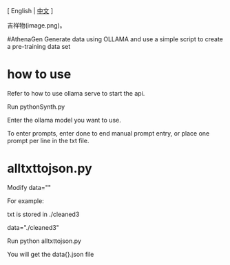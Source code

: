 \[ English | [中文](README-CN.md) \]

吉祥物(image.png)。

#AthenaGen
Generate data using OLLAMA
and use a simple script to create a pre-training data set

# how to use
Refer to how to use ollama serve to start the api.

Run pythonSynth.py

Enter the ollama model you want to use.

To enter prompts, enter done to end manual prompt entry, or place one prompt per line in the txt file.
# alltxttojson.py
Modify data=""

For example:

txt is stored in ./cleaned3

data="./cleaned3"

Run python alltxttojson.py

You will get the data{}.json file
